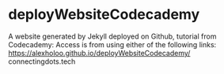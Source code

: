 # deployWebsiteCodecademy
A website generated by Jekyll deployed on Github, tutorial from Codecademy:
Access is from using either of the following links:
https://alexholoo.github.io/deployWebsiteCodecademy/
connectingdots.tech
